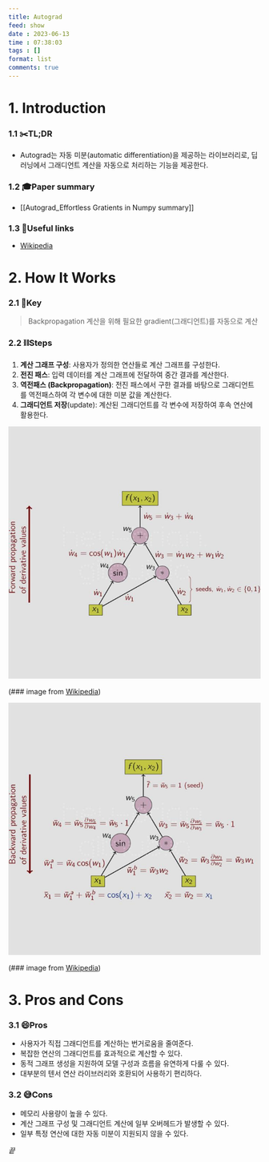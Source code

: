 ```yaml
---
title: Autograd
feed: show
date : 2023-06-13
time : 07:38:03
tags : []
format: list
comments: true
---
```


# 1. Introduction
### 1.1 ✂️TL;DR
- Autograd는 자동 미분(automatic differentiation)을 제공하는 라이브러리로, 딥 러닝에서 그래디언트 계산을 자동으로 처리하는 기능을 제공한다.

### 1.2 🎓Paper summary
- [[Autograd_Effortless Gratients in Numpy summary]]

### 1.3 🔗Useful links
- [Wikipedia](https://en.wikipedia.org/wiki/Automatic_differentiation)


# 2. How It Works
### 2.1 🔑Key 
> Backpropagation 계산을 위해 필요한 gradient(그래디언트)를 자동으로 계산

### 2.2 ⛓️Steps 
1. **계산 그래프 구성**: 사용자가 정의한 연산들로 계산 그래프를 구성한다.
2. **전진 패스**: 입력 데이터를 계산 그래프에 전달하여 중간 결과를 계산한다.
3. **역전패스 (Backpropagation)**: 전진 패스에서 구한 결과를 바탕으로 그래디언트를 역전패스하여 각 변수에 대한 미분 값을 계산한다.
4. **그래디언트 저장**(update): 계산된 그래디언트를 각 변수에 저장하여 후속 연산에 활용한다.

![](/attachments/Pasted_image_20230619071141_watermarked.jpeg)

(\### image from [Wikipedia](https://en.wikipedia.org/wiki/Automatic_differentiation))

![](/attachments/Pasted_image_20230619071304_watermarked.jpeg)

(\### image from [Wikipedia](https://en.wikipedia.org/wiki/Automatic_differentiation))


# 3. Pros and Cons
### 3.1 😄Pros
- 사용자가 직접 그래디언트를 계산하는 번거로움을 줄여준다.
- 복잡한 연산의 그래디언트를 효과적으로 계산할 수 있다.
- 동적 그래프 생성을 지원하여 모델 구성과 흐름을 유연하게 다룰 수 있다.
- 대부분의 텐서 연산 라이브러리와 호환되어 사용하기 편리하다.

### 3.2 😅Cons
- 메모리 사용량이 높을 수 있다.
- 계산 그래프 구성 및 그래디언트 계산에 일부 오버헤드가 발생할 수 있다.
- 일부 특정 연산에 대한 자동 미분이 지원되지 않을 수 있다.



_끝_